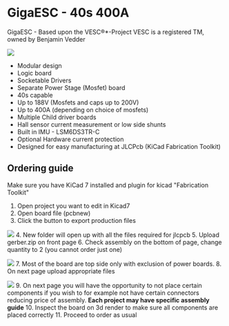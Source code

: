 # GigaESC - 40s 400A

GigaESC - Based upon the VESC®*-Project VESC is a registered TM, owned by Benjamin Vedder

![](https://i.imgur.com/BsOo4ez.jpeg)

* Modular design
* Logic board
* Socketable Drivers
* Separate Power Stage (Mosfet) board
* 40s capable
* Up to 188V (Mosfets and caps up to 200V)
* Up to 400A (depending on choice of mosfets)
* Multiple Child driver boards
* Hall sensor current measurement or low side shunts
* Built in IMU - LSM6DS3TR-C
* Optional Hardware current protection
* Designed for easy manufacturing at JLCPcb (KiCad Fabrication Toolkit)

## Ordering guide

Make sure you have KiCad 7 installed and plugin for kicad "Fabrication Toolkit"

1. Open project you want to edit in Kicad7
2. Open board file (pcbnew)
3. Click the button to export production files

![](https://i.imgur.com/yZWsWwJ.png)
4. New folder will open up with all the files required for jlcpcb
5. Upload gerber.zip on front page
6. Check assembly on the bottom of page, change quantity to 2 (you cannot order just one)

![](https://i.imgur.com/IrUP7B3.png)
7. Most of the board are top side only with exclusion of power boards.
8. On next page upload appropriate files

![](https://i.imgur.com/OzQuEOi.png)
9. On next page you will have the opportunity to not place certain components if
you wish to for example not have certain connectors reducing price of assembly. 
**Each project may have specific assembly guide**
10. Inspect the board on 3d render to make sure all components are placed correctly
11. Proceed to order as usual